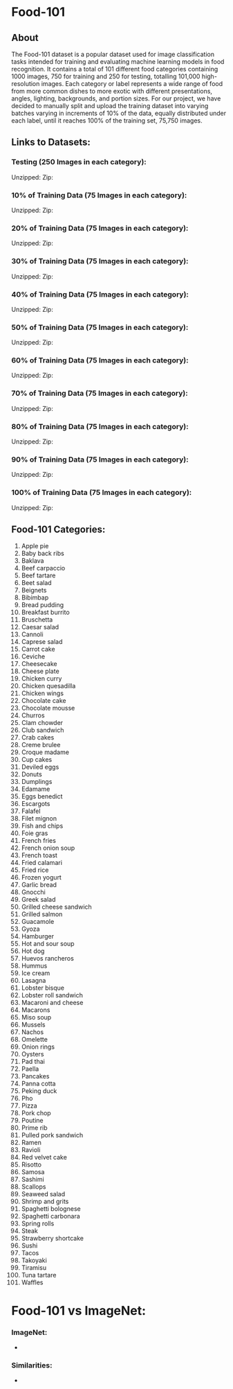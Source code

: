 # Food-101

## About

The Food-101 dataset is a popular dataset used for image classification tasks intended for training and evaluating machine learning models in food recognition. It contains a total of 101 different food categories containing 1000 images, 750 for training and 250 for testing, totalling 101,000 high-resolution images. Each category or label represents a wide range of food from more common dishes to more exotic with different presentations, angles, lighting, backgrounds, and portion sizes. For our project, we have decided to manually split and upload the training dataset into varying batches varying in increments of 10% of the data, equally distributed under each label, until it reaches 100% of the training set, 75,750 images. 

## Links to Datasets: 
### Testing (250 Images in each category): 
Unzipped: 
Zip: 


### 10% of Training Data (75 Images in each category): 
Unzipped: 
Zip: 

### 20% of Training Data (75 Images in each category): 
Unzipped: 
Zip: 

### 30% of Training Data (75 Images in each category): 
Unzipped: 
Zip: 

### 40% of Training Data (75 Images in each category): 
Unzipped: 
Zip: 

### 50% of Training Data (75 Images in each category): 
Unzipped: 
Zip: 

### 60% of Training Data (75 Images in each category): 
Unzipped: 
Zip: 

### 70% of Training Data (75 Images in each category): 
Unzipped: 
Zip: 

### 80% of Training Data (75 Images in each category): 
Unzipped: 
Zip: 

### 90% of Training Data (75 Images in each category): 
Unzipped: 
Zip: 

### 100% of Training Data (75 Images in each category): 
Unzipped: 
Zip:


## Food-101 Categories: 
1. Apple pie
2. Baby back ribs
3. Baklava
4. Beef carpaccio
5. Beef tartare
6. Beet salad
7. Beignets
8. Bibimbap
9. Bread pudding
10. Breakfast burrito
11. Bruschetta
12. Caesar salad
13. Cannoli
14. Caprese salad
15. Carrot cake
16. Ceviche
17. Cheesecake
18. Cheese plate
19. Chicken curry
20. Chicken quesadilla
21. Chicken wings
22. Chocolate cake
23. Chocolate mousse
24. Churros
25. Clam chowder
26. Club sandwich
27. Crab cakes
28. Creme brulee
29. Croque madame
30. Cup cakes
31. Deviled eggs
32. Donuts
33. Dumplings
34. Edamame
35. Eggs benedict
36. Escargots
37. Falafel
38. Filet mignon
39. Fish and chips
40. Foie gras
41. French fries
42. French onion soup
43. French toast
44. Fried calamari
45. Fried rice
46. Frozen yogurt
47. Garlic bread
48. Gnocchi
49. Greek salad
50. Grilled cheese sandwich
51. Grilled salmon
52. Guacamole
53. Gyoza
54. Hamburger
55. Hot and sour soup
56. Hot dog
57. Huevos rancheros
58. Hummus
59. Ice cream
60. Lasagna
61. Lobster bisque
62. Lobster roll sandwich
63. Macaroni and cheese
64. Macarons
65. Miso soup
66. Mussels
67. Nachos
68. Omelette
69. Onion rings
70. Oysters
71. Pad thai
72. Paella
73. Pancakes
74. Panna cotta
75. Peking duck
76. Pho
77. Pizza
78. Pork chop
79. Poutine
80. Prime rib
81. Pulled pork sandwich
82. Ramen
83. Ravioli
84. Red velvet cake
85. Risotto
86. Samosa
87. Sashimi
88. Scallops
89. Seaweed salad
90. Shrimp and grits
91. Spaghetti bolognese
92. Spaghetti carbonara
93. Spring rolls
94. Steak
95. Strawberry shortcake
96. Sushi
97. Tacos
98. Takoyaki
99. Tiramisu
100. Tuna tartare
101. Waffles

# Food-101 vs ImageNet: 
### ImageNet: 
- 

### Similarities: 
- 
